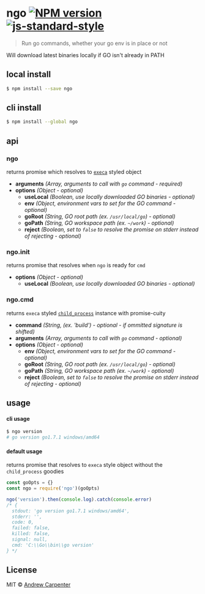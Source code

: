 # ngo [![NPM version](https://badge.fury.io/js/ngo.svg)](https://npmjs.org/package/ngo)   [![js-standard-style](https://img.shields.io/badge/code%20style-standard-brightgreen.svg?style=flat)](https://github.com/feross/standard)

> Run go commands, whether your go env is in place or not

Will download latest binaries locally if GO isn't already in PATH

## local install

```sh
$ npm install --save ngo
```

## cli install

```sh
$ npm install --global ngo
```

## api

### ngo
returns promise which resolves to [`execa`](https://github.com/sindresorhus/execa) styled object
- **arguments** *(Array, arguments to call with `go` command - required)*
- **options** *(Object - optional)*
  - **useLocal** *(Boolean, use locally downloaded GO binaries - optional)*
  - **env** *(Object, environment vars to set for the GO command - optional)*
  - **goRoot** *(String, GO root path (ex. `/usr/local/go`) - optional)*
  - **goPath** *(String, GO workspace path (ex. `~/work`) - optional)*
  - **reject** *(Boolean, set to `false` to resolve the promise on stderr instead of rejecting - optional)*

### ngo.init
returns promise that resolves when `ngo` is ready for `cmd`
- **options** *(Object - optional)*
  - **useLocal** *(Boolean, use locally downloaded GO binaries - optional)*

### ngo.cmd
returns `execa` styled [`child_process`](https://nodejs.org/api/child_process.html#child_process_class_childprocess) instance with promise-cuity
- **command** *(String, (ex. 'build') - optional - if ommitted signature is shifted)*
- **arguments** *(Array, arguments to call with `go` command - optional)*
- **options** *(Object - optional)*
  - **env** *(Object, environment vars to set for the GO command - optional)*
  - **goRoot** *(String, GO root path (ex. `/usr/local/go`) - optional)*
  - **goPath** *(String, GO workspace path (ex. `~/work`) - optional)*
  - **reject** *(Boolean, set to `false` to resolve the promise on stderr instead of rejecting - optional)*

## usage

#### cli usage
```sh
$ ngo version
# go version go1.7.1 windows/amd64
```

#### default usage
returns promise that resolves to `execa` style object without the `child_process` goodies

```js
const goOpts = {}
const ngo = require('ngo')(goOpts)

ngo('version').then(console.log).catch(console.error)
/* {
  stdout: 'go version go1.7.1 windows/amd64',
  stderr: '',
  code: 0,
  failed: false,
  killed: false,
  signal: null,
  cmd: 'C:\\Go\\bin\\go version'
} */
```

## License

MIT © [Andrew Carpenter](https://github.com/doesdev)

